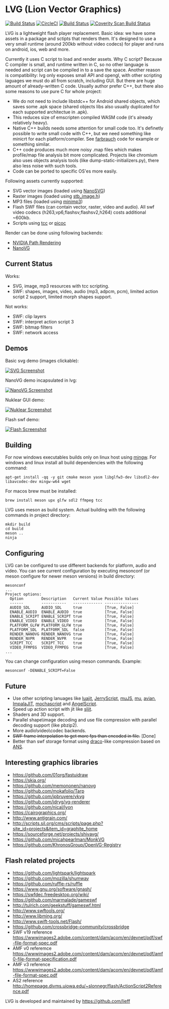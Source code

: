 LVG (Lion Vector Graphics)
==========

[![Build Status](https://travis-ci.org/lieff/lvg.svg)](https://travis-ci.org/lieff/lvg)
[![CircleCI](https://circleci.com/gh/lieff/lvg.svg?style=svg)](https://circleci.com/gh/lieff/lvg)
[![Build Status](https://ci.appveyor.com/api/projects/status/69br8ic9dwlfeu48?svg=true)](https://ci.appveyor.com/project/lieff/lvg)
<a href="https://scan.coverity.com/projects/lieff-lvg">
  <img alt="Coverity Scan Build Status"
       src="https://scan.coverity.com/projects/14454/badge.svg"/>
</a>

LVG is a lightweight flash player replacement. Basic idea: we have some assets in a package and sctipts that renders them.
It's designed to use a very small runtime (around 200kb without video codecs) for player and runs on android, ios, web and more.

Currently it uses C script to load and render assets.
Why C script? Because C compiler is small, and runtime written in C, so no other language is needed and script can be compiled in to a save the space.
Another reason is compatibility: lvg only exposes small API and opengl, with other scripting laguages we must do all from scratch, including GUI.
But there are huge amount of already-written C code.
Usually author prefer C++, but there also some reasons to use pure C for whole project:

 * We do not need to include libstdc++ for Android shared objects, which saves some .apk space (shared objects libs also usually duplicated for each supported architectue in .apk).
 * This reduces size of emscripten compiled WASM code (it's already relatively heavy).
 * Native C++ builds needs some attention for small code too. It's definetly possible to write small code with C++, but we need something like minicrt for each platform/compiler. See [farbrauch](https://github.com/farbrausch/fr_public) code for example or something similar.
 * C++ code produces much more noisy .map files which makes profile/map file analysis bit more complicated. Projects like chromium also uses objects analysis tools (like dump-static-initializers.py), there also less noise with such tools.
 * Code can be ported to specific OS'es more easily.

Following assets currently supported:

 * SVG vector images (loaded using [NanoSVG](https://github.com/memononen/nanosvg))
 * Raster images (loaded using [stb_image.h](https://github.com/nothings/stb))
 * MP3 files (loaded using [minimp3](https://github.com/lieff/minimp3))
 * Flash SWF files (can contain vector, raster, video and audio). All swf video codecs (h263,vp6,flashsv,flashsv2,h264) costs additional ~600kb.
 * Scripts using [tcc](https://bellard.org/tcc/) or [picoc](https://gitlab.com/zsaleeba/picoc)

Render can be done using following backends:

 * [NVIDIA Path Rendering](https://developer.nvidia.com/nv-path-rendering)
 * [NanoVG](https://github.com/memononen/nanovg)

## Current Status

Works:

 * SVG, image, mp3 resources with tcc scripting.
 * SWF: shapes, images, video, audio (mp3, adpcm, pcm), limited action script 2 support, limited morph shapes support.

Not works:

 * SWF: clip layers
 * SWF: interpret action script 3
 * SWF: bitmap filters
 * SWF: network access

## Demos

Basic svg demo (images clickable):

[![SVG Screenshot](images/svg_tiger.png?raw=true)](https://lieff.github.io/lvg_player.html?file=test.lvg)

NanoVG demo incapsulated in lvg:

[![NanoVG Screenshot](images/nanovg.png?raw=true)](https://lieff.github.io/lvg_player.html?file=test_nanovg.lvg)

Nuklear GUI demo:

[![Nuklear Screenshot](images/nuklear.png?raw=true)](https://lieff.github.io/lvg_player.html?file=test_nuklear_gles2.lvg)

Flash swf demo:

[![Flash Screenshot](images/kitty.png?raw=true)](https://lieff.github.io/lvg_player2.html?file=npc_kitty_chicken.swf)

## Building

For now windows executables builds only on linux host using [mingw](https://mingw-w64.org/).
For windows and linux install all build dependencies with the following command:

```
apt-get install -qq -y git cmake meson yasm libglfw3-dev libsdl2-dev libavcodec-dev mingw-w64 wget
```

For macos brew must be installed:

```
brew install meson upx glfw sdl2 ffmpeg tcc
```

LVG uses meson as build system. Actual building with the following commands in project directory:

```
mkdir build
cd build
meson ..
ninja
```

## Configuring

LVG can be configured to use different backends for platform, audio and video. You can see current configuration by executing mesonconf (or meson configure for newer meson versions) in build directory:

```
mesonconf
...
Project options:
  Option        Description   Current Value Possible Values
  ------        -----------   ------------- ---------------
  AUDIO_SDL     AUDIO_SDL     true          [True, False]
  ENABLE_AUDIO  ENABLE_AUDIO  true          [True, False]
  ENABLE_SCRIPT ENABLE_SCRIPT true          [True, False]
  ENABLE_VIDEO  ENABLE_VIDEO  true          [True, False]
  PLATFORM_GLFW PLATFORM_GLFW true          [True, False]
  PLATFORM_SDL  PLATFORM_SDL  false         [True, False]
  RENDER_NANOVG RENDER_NANOVG true          [True, False]
  RENDER_NVPR   RENDER_NVPR   true          [True, False]
  SCRIPT_TCC    SCRIPT_TCC    true          [True, False]
  VIDEO_FFMPEG  VIDEO_FFMPEG  true          [True, False]
...
```

You can change configuration using meson commands. Example:

```
mesonconf -DENABLE_SCRIPT=False
```

## Future

 * Use other scripting lanuages like [luajit](http://luajit.org/), [JerryScript](https://github.com/jerryscript-project/jerryscript), [muJS](http://artifex.com/mujs/), [mu](https://github.com/geky/mu), [avian](https://readytalk.github.io/avian/), [ImpalaJIT](https://github.com/Manuel1605/ImpalaJIT), [mochascript](https://github.com/Piot/mochascript) and [AngelScript](http://angelcode.com/angelscript/).
 * Speed up action script with jit like [sljit](http://sljit.sourceforge.net/).
 * Shaders and 3D support.
 * Parallel shape\image decoding and use file compression with parallel decoding support (like pbzip2).
 * More audio\video\codec backends.
 * ~~SWF frame interpolation to get more fps than encoded in file.~~ [Done]
 * Better than swf storage format using [draco](https://github.com/google/draco)-like compression based on [ANS](https://en.wikipedia.org/wiki/Asymmetric_numeral_systems).

## Interesting graphics libraries

 * https://github.com/01org/fastuidraw
 * https://skia.org/
 * https://github.com/memononen/nanovg
 * https://github.com/mokafolio/Tarp
 * https://github.com/jpbruyere/vkvg
 * https://github.com/jdryg/vg-renderer
 * https://github.com/nical/lyon
 * https://cairographics.org/
 * http://www.antigrain.com/
 * http://scripts.sil.org/cms/scripts/page.php?site_id=projects&item_id=graphite_home
 * https://sourceforge.net/projects/shivavg/
 * https://github.com/micahpearlman/MonkVG
 * https://github.com/KhronosGroup/OpenVG-Registry

## Flash related projects

 * https://github.com/lightspark/lightspark
 * https://github.com/mozilla/shumway
 * https://github.com/ruffle-rs/ruffle
 * https://www.gnu.org/software/gnash/
 * https://swfdec.freedesktop.org/wiki/
 * https://github.com/marmalade/gameswf
 * http://tulrich.com/geekstuff/gameswf.html
 * http://www.swftools.org/
 * http://www.libming.org/
 * http://www.swift-tools.net/Flash/
 * https://github.com/crossbridge-community/crossbridge
 * SWF v19 reference https://wwwimages2.adobe.com/content/dam/acom/en/devnet/pdf/swf-file-format-spec.pdf
 * AMF v0 referemce https://wwwimages2.adobe.com/content/dam/acom/en/devnet/pdf/amf0-file-format-specification.pdf
 * AMF v3 reference https://wwwimages2.adobe.com/content/dam/acom/en/devnet/pdf/amf-file-format-spec.pdf
 * AS2 reference http://homepage.divms.uiowa.edu/~slonnegr/flash/ActionScript2Reference.pdf

LVG is developed and maintained by https://github.com/lieff
